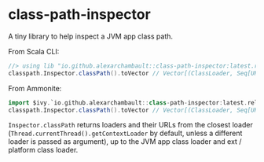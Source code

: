# class-path-inspector

A tiny library to help inspect a JVM app class path.

From Scala CLI:
```scala
//> using lib "io.github.alexarchambault::class-path-inspector:latest.release"
classpath.Inspector.classPath().toVector // Vector[(ClassLoader, Seq[URL])]
```

From Ammonite:
```scala
import $ivy.`io.github.alexarchambault::class-path-inspector:latest.release`
classpath.Inspector.classPath().toVector // Vector[(ClassLoader, Seq[URL])]
```

`Inspector.classPath` returns loaders and their URLs from the closest loader
(`Thread.currentThread().getContextLoader` by default, unless a different
loader is passed as argument), up to the JVM app class loader and ext / platform
class loader.
